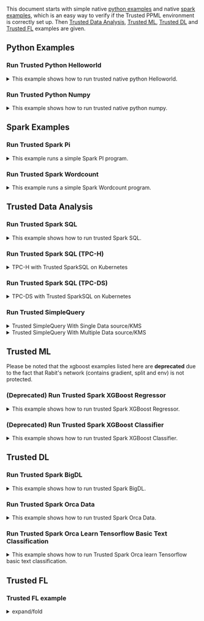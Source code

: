 This document starts with simple native [python examples](#python-examples) and native [spark examples](#spark-examples), which is an easy way to verify if the Trusted PPML environment is correctly set up. Then [Trusted Data Analysis](#trusted-data-analysis), [Trusted ML](#trusted-ml), [Trusted DL](#trusted-dl) and [Trusted FL](#trusted-fl) examples are given.

## Python Examples
### Run Trusted Python Helloworld
<details><summary>This example shows how to run trusted native python Helloworld.</summary>


Run the script to run trusted Python Helloworld:

```bash
bash work/start-scripts/start-python-helloworld-sgx.sh
```

Open another terminal and check the log:

```bash
sudo docker exec -it spark-local cat /ppml/trusted-big-data-ml/test-helloworld-sgx.log | egrep "Hello World"
```

The result should look something like this:

> Hello World
> </details>

### Run Trusted Python Numpy
<details><summary>This example shows how to run trusted native python numpy.</summary>


Run the script to run trusted Python Numpy:

```bash
bash work/start-scripts/start-python-numpy-sgx.sh
```

Open another terminal and check the log:

```bash
sudo docker exec -it spark-local cat /ppml/trusted-big-data-ml/test-numpy-sgx.log | egrep "numpy.dot"
```

The result should look something like this:

>  numpy.dot: 0.034211914986371994 sec
>  </details>

## Spark Examples
### Run Trusted Spark Pi
<details><summary>This example runs a simple Spark PI program.</summary>


Run the script to run trusted Spark Pi:

```bash
bash work/start-scripts/start-spark-local-pi-sgx.sh
```

Open another terminal and check the log:

```bash
sudo docker exec -it spark-local cat /ppml/trusted-big-data-ml/test-pi-sgx.log | egrep "roughly"
```

The result should look something like this:

> Pi is roughly 3.146760
#### mode * 4
</details>


### Run Trusted Spark Wordcount
<details><summary>This example runs a simple Spark Wordcount program.</summary>


Run the script to run trusted Spark Wordcount:

```bash
bash work/start-scripts/start-spark-local-wordcount-sgx.sh
```

Open another terminal and check the log:

```bash
sudo docker exec -it spark-local cat /ppml/trusted-big-data-ml/test-wordcount-sgx.log | egrep "print"
```

The result should look something like this:

> print("Hello: 1
>
> print(sys.path);: 1
#### spark local & k8s
</details>

## Trusted Data Analysis
### Run Trusted Spark SQL
<details><summary>This example shows how to run trusted Spark SQL.</summary>


First, make sure that the paths of resource in `/ppml/trusted-big-data-ml/work/spark-2.4.6/examples/src/main/python/sql/basic.py` are the same as the paths of `people.json`  and `people.txt`.

Run the script to run trusted Spark SQL:

```bash
bash work/start-scripts/start-spark-local-sql-sgx.sh
```

Open another terminal and check the log:

```bash
sudo docker exec -it spark-local cat /ppml/trusted-big-data-ml/test-sql-basic-sgx.log | egrep "Justin"
```

The result should look something like this:

>| 19| Justin|
>
>| Justin|
>
>| Justin| 20|
>
>| 19| Justin|
>
>| 19| Justin|
>
>| 19| Justin|
>
>Name: Justin
>
>| Justin|
></details>

### Run Trusted Spark SQL (TPC-H)
<details><summary>TPC-H with Trusted SparkSQL on Kubernetes</summary>
https://bigdl.readthedocs.io/en/latest/doc/PPML/QuickStart/tpc-h_with_sparksql_on_k8s.html
</details>


### Run Trusted Spark SQL (TPC-DS)
<details><summary>TPC-DS with Trusted SparkSQL on Kubernetes</summary>
https://bigdl.readthedocs.io/en/latest/doc/PPML/QuickStart/tpc-ds_with_sparksql_on_k8s.html
</details>


### Run Trusted SimpleQuery
<details><summary>Trusted SimpleQuery With Single Data source/KMS</summary>

spark native mode
<p align="left">
  <img src="https://user-images.githubusercontent.com/61072813/174703141-63209559-05e1-4c4d-b096-6b862a9bed8a.png" alt="data lifecycle" width='250px' />
</p>

```
bash bigdl-ppml-submit.sh \
        --sgx-enabled false \
        --master local[2] \
        --driver-memory 32g \
        --driver-cores 8 \
        --executor-memory 32g \
        --executor-cores 8 \
        --num-executors 2 \
        --name simplequery \
        --verbose \
        --class com.intel.analytics.bigdl.ppml.examples.SimpleQuerySparkExample \
        --jars local://$SPARK_HOME/examples/jars/scopt_2.12-3.7.1.jar,local://$BIGDL_HOME/jars/bigdl-dllib-spark_3.1.2-2.1.0-SNAPSHOT.jar \
        local://$BIGDL_HOME/jars/bigdl-ppml-spark_3.1.2-2.1.0-SNAPSHOT.jar \
        --inputPath /ppml/trusted-big-data-ml/work/data/ppml_e2e_demo/input_data/ \
        --outputPath /ppml/trusted-big-data-ml/work/data/ppml_e2e_demo/input_data/people.csv.encrypted.decrypted1 \
        --inputPartitionNum 8 \
        --outputPartitionNum 8 \
        --inputEncryptModeValue AES/CBC/PKCS5Padding \
        --outputEncryptModeValue AES/CBC/PKCS5Padding \
        --primaryKeyPath /ppml/trusted-big-data-ml/work/data/ppml_e2e_demo/key/ehsm_encrypted_primary_key \
        --dataKeyPath /ppml/trusted-big-data-ml/work/data/ppml_e2e_demo/key/ehsm_encrypted_data_key \
        --kmsType EHSMKeyManagementService \
        --kmsServerIP kms_server_ip \
        --kmsServerPort kms_server_port \
        --ehsmAPPID appid \
        --ehsmAPIKEY apikey
```

spark native mode, sgx enabled
<p align="left">
  <img src="https://user-images.githubusercontent.com/61072813/174703165-2afc280d-6a3d-431d-9856-dd5b3659214a.png" alt="data lifecycle" width='250px' />
</p>

```
bash bigdl-ppml-submit.sh \
        --master local[2] \
        --sgx-enabled true \
        --sgx-driver-jvm-memory 12g \
        --sgx-executor-jvm-memory 12g \
        --driver-memory 32g \
        --driver-cores 8 \
        --executor-memory 32g \
        --executor-cores 8 \
        --num-executors 2 \
        --name simplequery \
        --verbose \
        --class com.intel.analytics.bigdl.ppml.examples.SimpleQuerySparkExample \
        --jars local://$SPARK_HOME/examples/jars/scopt_2.12-3.7.1.jar,local://$BIGDL_HOME/jars/bigdl-dllib-spark_3.1.2-2.1.0-SNAPSHOT.jar \
        local://$BIGDL_HOME/jars/bigdl-ppml-spark_3.1.2-2.1.0-SNAPSHOT.jar \
        --inputPath /ppml/trusted-big-data-ml/work/data/ppml_e2e_demo/input_data/ \
        --outputPath /ppml/trusted-big-data-ml/work/data/ppml_e2e_demo/input_data/people.csv.encrypted.decrypted1 \
        --inputPartitionNum 8 \
        --outputPartitionNum 8 \
        --inputEncryptModeValue AES/CBC/PKCS5Padding \
        --outputEncryptModeValue AES/CBC/PKCS5Padding \
        --primaryKeyPath /ppml/trusted-big-data-ml/work/data/ppml_e2e_demo/key/ehsm_encrypted_primary_key \
        --dataKeyPath /ppml/trusted-big-data-ml/work/data/ppml_e2e_demo/key/ehsm_encrypted_data_key \
        --kmsType EHSMKeyManagementService \
        --kmsServerIP kms_server_ip \
        --kmsServerPort kms_server_port \
        --ehsmAPPID appid \
        --ehsmAPIKEY apikey
```

k8s client mode, sgx enabled
<p align="left">
  <img src="https://user-images.githubusercontent.com/61072813/174703216-70588315-7479-4b6c-9133-095104efc07d.png" alt="data lifecycle" width='500px' />
</p>

```
bash bigdl-ppml-submit.sh \
        --master $RUNTIME_SPARK_MASTER \
        --deploy-mode client \
        --sgx-enabled true \
        --sgx-driver-jvm-memory 12g \
        --sgx-executor-jvm-memory 12g \
        --driver-memory 32g \
        --driver-cores 4 \
        --executor-memory 32g \
        --executor-cores 4 \
        --conf spark.kubernetes.container.image=$RUNTIME_K8S_SPARK_IMAGE \
        --num-executors 2 \
        --conf spark.cores.max=8 \
        --name simplequery \
        --verbose \
        --class com.intel.analytics.bigdl.ppml.examples.SimpleQuerySparkExample \
        --jars local://$SPARK_HOME/examples/jars/scopt_2.12-3.7.1.jar,local://$BIGDL_HOME/jars/bigdl-dllib-spark_3.1.2-2.1.0-SNAPSHOT.jar \
        local://$BIGDL_HOME/jars/bigdl-ppml-spark_3.1.2-2.1.0-SNAPSHOT.jar \
        --inputPath /ppml/trusted-big-data-ml/work/data/ppml_e2e_demo/input_data/ \
        --outputPath /ppml/trusted-big-data-ml/work/data/ppml_e2e_demo/input_data/people.csv.encrypted.decrypted1 \
        --inputPartitionNum 8 \
        --outputPartitionNum 8 \
        --inputEncryptModeValue AES/CBC/PKCS5Padding \
        --outputEncryptModeValue AES/CBC/PKCS5Padding \
        --primaryKeyPath /ppml/trusted-big-data-ml/work/data/ppml_e2e_demo/key/ehsm_encrypted_primary_key \
        --dataKeyPath /ppml/trusted-big-data-ml/work/data/ppml_e2e_demo/key/ehsm_encrypted_data_key \
        --kmsType EHSMKeyManagementService \
        --kmsServerIP kms_server_ip \
        --kmsServerPort kms_server_port \
        --ehsmAPPID appid \
        --ehsmAPIKEY apikey
```

k8s cluster mode, sgx enabled
<p align="left">
  <img src="https://user-images.githubusercontent.com/61072813/174703234-e45b8fe5-9c61-4d17-93ef-6b0c961a2f95.png" alt="data lifecycle" width='500px' />
</p>

```
bash bigdl-ppml-submit.sh \
        --master $RUNTIME_SPARK_MASTER \
        --deploy-mode cluster \
        --sgx-enabled true \
        --sgx-driver-jvm-memory 12g \
        --sgx-executor-jvm-memory 12g \
        --driver-memory 32g \
        --driver-cores 4 \
        --executor-memory 32g \
        --executor-cores 4 \
        --conf spark.kubernetes.container.image=$RUNTIME_K8S_SPARK_IMAGE \
        --num-executors 2 \
        --conf spark.cores.max=8 \
        --name simplequery \
        --verbose \
        --class com.intel.analytics.bigdl.ppml.examples.SimpleQuerySparkExample \
        --jars local://$SPARK_HOME/examples/jars/scopt_2.12-3.7.1.jar,local://$BIGDL_HOME/jars/bigdl-dllib-spark_3.1.2-2.1.0-SNAPSHOT.jar \
        local://$BIGDL_HOME/jars/bigdl-ppml-spark_3.1.2-2.1.0-SNAPSHOT.jar \
        --inputPath /ppml/trusted-big-data-ml/work/data/ppml_e2e_demo/input_data/ \
        --outputPath /ppml/trusted-big-data-ml/work/data/ppml_e2e_demo/input_data/people.csv.encrypted.decrypted1 \
        --inputPartitionNum 8 \
        --outputPartitionNum 8 \
        --inputEncryptModeValue AES/CBC/PKCS5Padding \
        --outputEncryptModeValue AES/CBC/PKCS5Padding \
        --primaryKeyPath /ppml/trusted-big-data-ml/work/data/ppml_e2e_demo/key/ehsm_encrypted_primary_key \
        --dataKeyPath /ppml/trusted-big-data-ml/work/data/ppml_e2e_demo/key/ehsm_encrypted_data_key \
        --kmsType EHSMKeyManagementService \
        --kmsServerIP kms_server_ip \
        --kmsServerPort kms_server_port \
        --ehsmAPPID appid \
        --ehsmAPIKEY apikey
```
</details>

<details><summary>Trusted SimpleQuery With Multiple Data source/KMS</summary>


If you have multiple data sources that use different keys, you can also use the `initPPMLContext` method to automatically initialize PPML Context with support for multiple key management services and data sources.   

You just need to specify the configurations of one or more primary keys in a manner similar to the following example.

1. ***Primary key*** is applied to encrypt and decrypt data key, and one primary key can be bound to multiple data keys. In PPMLContext, a primary key can be provided in two ways, a plaintext base64 string or key generated by KMS:

- **spark.bigdl.primaryKey.[PrimaryKeyName].plainText:**  a plaintext base64 key string, which PPMLContext will use to encrypt the data key directly, and this is only for demo purpose and not recommended in production in consider of security.

- **spark.bigdl.primaryKey.[PrimaryKeyName].kms.type:**  type of an existing KMS instance, e.g. `SimpleKeyManagementService`, `EHSMKeyManagementService`, `AzureKeyManagementService` or `BigDLKeyManagementService`. PPMLContext will retrieve a pre-generated primary key that managed by the KMS.

  The `[PrimaryKeyName]` field above can be any name as you like, and in a multi-party computation scenario you can configure multiple primary keys with different names for different parties.

  ​

2. Type-specific parameters for each ***KMS*** instance:

 - For `SimpleKeyManagementService`:

    **spark.bigdl.primaryKey.[PrimaryKeyName].material:**  encrypted primary key path of SimpleKMS.

    **spark.bigdl.primaryKey.[PrimaryKeyName].kms.appId:**  APPID of SimpleKMS.

    **spark.bigdl.primaryKey.[PrimaryKeyName].kms.apiKey:**  APIKEY of SimpleKMS.

 - For `EHSMKeyManagementService`:

    **spark.bigdl.primaryKey.[PrimaryKeyName].material:**  encrypted primary key path of EHSM.

    **spark.bigdl.primaryKey.[PrimaryKeyName].kms.ip:**  EHSM service IP.

    **spark.bigdl.primaryKey.[PrimaryKeyName].kms.port:**  EHSM port number.

    **spark.bigdl.primaryKey.[PrimaryKeyName].kms.appId:**  EHSM APPID.

    **spark.bigdl.primaryKey.[PrimaryKeyName].kms.apiKey:**  EHSM APIKEY.

 - For `AzureKeyManagementService`:

    **spark.bigdl.primaryKey.[PrimaryKeyName].material:**  encrypted primary key path of Azure KMS.

    **spark.bigdl.primaryKey.[PrimaryKeyName].kms.vault:** Azure KMS KeyVault.

    **spark.bigdl.primaryKey.[PrimaryKeyName].kms.clientId:** Azure KMS clientId.

 - For `BigDLKeyManagementService`:

    **spark.bigdl.primaryKey.[PrimaryKeyName].material:**  primary key name of BigDL KMS.

    **spark.bigdl.primaryKey.[PrimaryKeyName].kms.ip:**  BigDL KMS service IP.

    **spark.bigdl.primaryKey.[PrimaryKeyName].kms.port:**  BigDL KMS port number.

    **spark.bigdl.primaryKey.[PrimaryKeyName].kms.user:**  BigDL KMS user name.

    **spark.bigdl.primaryKey.[PrimaryKeyName].kms.token:**  BigDL KMS user token.

    ​

    You can specify multi-KMS configurations through `--conf` parameter at **bigdl-ppml-submit** CLI, or `ppmlArgs` at **initPPMLContext** in application codes:



- **bigdl-ppml-submit**:

  ```bash
  bash bigdl-ppml-submit.sh \
  ...
  --conf spark.bigdl.primaryKey.AmyPK.kms.type=SimpleKeyManagementService \
  --conf spark.bigdl.primaryKey.AmyPK.kms.appId=${SimpleAPPID} \
  --conf spark.bigdl.primaryKey.AmyPK.kms.apiKey=${SimpleAPIKEY} \
  --conf spark.bigdl.primaryKey.AmyPK.material=${AmyEncryptedPrimaryKeyPath}, \
  --conf spark.bigdl.primaryKey.BobPK.kms.type=EHSMKeyManagementService \
  --conf spark.bigdl.primaryKey.BobPK.kms.ip=${EHSMIP} \
  --conf spark.bigdl.primaryKey.BobPK.kms.port=${EHSMPORT} \
  --conf spark.bigdl.primaryKey.BobPK.kms.appId=${EHSMAPPID} \
  --conf spark.bigdl.primaryKey.BobPK.kms.apiKey=${EHSMAPIKEY} \
  --conf spark.bigdl.primaryKey.BobPK.material=${BobEncryptedPrimaryKeyPath}
  ...
  ```

- **initPPMLContext**:

  ```scala
  import com.intel.analytics.bigdl.ppml.PPMLContext
     
  val ppmlArgs: Map[String, String] = Map(
    "spark.bigdl.primaryKey.AmyPK.kms.type" -> "SimpleKeyManagementService",
    "spark.bigdl.primaryKey.AmyPK.kms.appId" -> simpleAPPID,
    "spark.bigdl.primaryKey.AmyPK.kms.apiKey" -> simpleAPIKEY,
    "spark.bigdl.primaryKey.AmyPK.material" -> AmyEncryptedPrimaryKeyPath,
    "spark.bigdl.primaryKey.BobPK.kms.type" -> "EHSMKeyManagementService",
    "spark.bigdl.primaryKey.BobPK.kms.ip" -> ehsmIP,
    "spark.bigdl.primaryKey.BobPK.kms.port" -> ehsmPort,
    "spark.bigdl.primaryKey.BobPK.kms.appId" -> ehsmAPPID,
    "spark.bigdl.primaryKey.BobPK.kms.apiKey" -> ehsmAPIKEY,
    "spark.bigdl.primaryKey.BobPK.material" -> BobEncryptedPrimaryKeyPath
  )
     
  val sc = PPMLContext.initPPMLContext("MyApp", ppmlArgs)
  ```



3. PPMLContext provides ***spark-style dataframe-read/write APIs***, and users can use write to save data frames in ciphertext and load plaintext ones into memory by read API. This can be operated with parameters below:

 - **primaryKey:** name of the primary key applied to crypto codec on a dataframe. Names are specified in section 2 above.
 - **encryptMode:** the status of input file for read API or output mode for write API. `plain_text` for plaintext input files or save without encryption, `AES/CBC/PKCS5Padding` for csv, json and textFile, and `AES_GCM_CTR_V1` or `AES_GCM_V1`for parquet.
 - **path:** the file system path of the dataframe read from or write to.

 <details open>
    <summary>scala</summary>

```scala
import com.intel.analytics.bigdl.ppml.crypto.AES_CBC_PKCS5PADDING

// save df in ciphertext
sc.write(dataFrame = df, cryptoMode = AES_CBC_PKCS5PADDING, primaryKeyName = "AmyPK")
  .csv(path = "./encrypted_amy_data_file")

// load and decrypt encrypted file
val decryptedDF = sc.read(cryptoMode = AES_CBC_PKCS5PADDING, primaryKeyName = "AmyPK")
                    .csv(path = "./encrypted_amy_data_file")

```
  </details>

  <details>
    <summary>python</summary>

```python
from bigdl.ppml.ppml_context import *

ppml_args =  {
    "spark.bigdl.primaryKey.AmyPK.kms.type": "SimpleKeyManagementService",
    "spark.bigdl.primaryKey.AmyPK.kms.appId": simple_app_id,
    "spark.bigdl.primaryKey.AmyPK.kms.apiKey": simple_api_key,
    "spark.bigdl.primaryKey.AmyPK.material": amy_encrypted_primary_key_path,
    "spark.bigdl.primaryKey.BobPK.kms.type": "EHSMKeyManagementService",
    "spark.bigdl.primaryKey.BobPK.kms.ip": ehsm_ip,
    "spark.bigdl.primaryKey.BobPK.kms.port": ehsm_port,
    "spark.bigdl.primaryKey.BobPK.kms.appId": ehsm_app_id,
    "spark.bigdl.primaryKey.BobPK.kms.apiKey": ehsm_api_key,
    "spark.bigdl.primaryKey.BobPK.material": bob_encrypted_primary_key_path
}

sc = PPMLContext("MyApp", None, ppml_args)
```

```python
# save df in ciphertext
sc.write(dataframe = df, crypto_mode = AES_CBC_PKCS5PADDING,
         primary_key_name = "AmyPK")
  .csv(path = "./encrypted_amy_data_file")

# load and decrypt encrypted file
decrypted_df = sc.read(crypto_mode = AES_CBC_PKCS5PADDING, primary_key_name = "AmyPK")
                 .csv(path = "./encrypted_amy_data_file")
```
  </details>

4. ***Run end-to-end multi-party example***

   First, following [here](https://github.com/intel-analytics/BigDL/tree/main/ppml#step-2-encrypt-and-upload-data) to encrypt input data of each party in their own safe client container and upload to k8s. ***Note*** that `AmyPK` should be a plaintext primary key and `BobPK` should be one from EHSM KMS. If you do not have a k8s cluster, you are allowed to run in spark local mode.

   ​

![MultiKMS1](https://user-images.githubusercontent.com/108786898/210043386-34ec9aba-ed13-4c2e-95e8-3f91ea076647.png)

- Local mode:


```bash 
export amyPKPlaintext=amyPK_plaintext_base64_string
export bobEncryptedPrimaryKeyPath=path_to_bob_encrypted_primary_key_file
export bobEhsmIP=bob_ehsm_ip
export bobEhsmPort=bob_ehsm_port
export bobEhsmAppId=bob_ehsm_appid
export bobEhsmApiKey=bob_ehsm_apikey
export amyEncryptedDataFilePath=encrypted_amy_input_data_file_like_file://xxx_or_hdfs://xxx
export bobEncryptedDataFilePath=encrypted_bob_input_data_file_like_file://xxx_or_hdfs://xxx
export bobEncryptedPrimaryKeyPath=bob_encrypted_primary_key_path_which_is_got_from_ehsm

bash bigdl-ppml-submit.sh \
    --master local[2] \
    --sgx-enabled false \
    --driver-memory 32g \
    --driver-cores 4 \
    --executor-memory 32g \
    --executor-cores 4 \
    --num-executors 2 \
    --conf spark.cores.max=8 \
    --verbose \
    --class com.intel.analytics.bigdl.ppml.examples.MultiPartySparkQueryExample \
    --conf spark.network.timeout=10000000 \
    --conf spark.executor.heartbeatInterval=10000000 \
    --conf spark.bigdl.primaryKey.AmyPK.plainText=${amyPKPlaintext} \
    --conf spark.bigdl.primaryKey.BobPK.kms.type=EHSMKeyManagementService \
    --conf spark.bigdl.primaryKey.BobPK.kms.ip=${bobEhsmIP} \
    --conf spark.bigdl.primaryKey.BobPK.kms.port=${bobEhsmPort} \
    --conf spark.bigdl.primaryKey.BobPK.kms.appId=${bobEhsmAppId} \
    --conf spark.bigdl.primaryKey.BobPK.kms.apiKey=${bobEhsmApiKey} \
    --conf spark.bigdl.primaryKey.BobPK.material=${bobEncryptedPrimaryKeyPath} \
    --jars  /ppml/trusted-big-data-ml/bigdl-ppml-spark_${SPARK_VERSION}-${BIGDL_VERSION}-jar-with-dependencies.jar,local:///ppml/trusted-big-data-ml/bigdl-ppml-spark_${SPARK_VERSION}-${BIGDL_VERSION}-jar-with-dependencies.jar \
    /ppml/trusted-big-data-ml/bigdl-ppml-spark_${SPARK_VERSION}-${BIGDL_VERSION}-jar-with-dependencies.jar \
    ${amyEncryptedDataFilePath} ${bobEncryptedDataFilePath}  
```

- K8S cluster mode:

```bash
export amyPKPlaintext=amyPK_plaintext_base64_string
export bobEncryptedPrimaryKeyPath=path_to_bob_encrypted_primary_key_file
export bobEhsmIP=bob_ehsm_ip
export bobEhsmPort=bob_ehsm_port
export bobEhsmAppId=bob_ehsm_appid
export bobEhsmApiKey=bob_ehsm_apikey
export amyEncryptedDataFilePath=encrypted_amy_input_data_file_like_file://xxx_or_hdfs://xxx
export bobEncryptedDataFilePath=encrypted_bob_input_data_file_like_file://xxx_or_hdfs://xxx
export bobEncryptedPrimaryKeyPath=bob_encrypted_primary_key_path_which_is_got_from_ehsm

bash bigdl-ppml-submit.sh \
    --master $RUNTIME_SPARK_MASTER \
    --deploy-mode cluster \
    --sgx-enabled true \
    --sgx-driver-jvm-memory 20g \
    --driver-memory 10g \
    --driver-cores 4 \
    --sgx-executor-jvm-memory 15g \
    --executor-memory 10g \
    --executor-cores 4 \
    --num-executors 2 \
    --conf spark.cores.max=8 \
    --conf spark.network.timeout=10000000 \
    --conf spark.executor.heartbeatInterval=10000000 \
    --conf spark.kubernetes.container.image=$RUNTIME_K8S_SPARK_IMAGE \
    --conf spark.kubernetes.node.selector.icx-1=true \
    --conf spark.bigdl.primaryKey.AmyPK.plainText=${amyPKPlaintext} \
    --conf spark.bigdl.primaryKey.BobPK.kms.type=EHSMKeyManagementService \
    --conf spark.bigdl.primaryKey.BobPK.kms.ip=${bobEhsmIP} \
    --conf spark.bigdl.primaryKey.BobPK.kms.port=${bobEhsmPort} \
    --conf spark.bigdl.primaryKey.BobPK.kms.appId=${bobEhsmAppId} \
    --conf spark.bigdl.primaryKey.BobPK.kms.apiKey=${bobEhsmApiKey} \
    --conf spark.bigdl.primaryKey.BobPK.material=${bobEncryptedPrimaryKeyPath} \
    --verbose \
    --class com.intel.analytics.bigdl.ppml.examples.MultiPartySparkQueryExample \
    --jars  /ppml/trusted-big-data-ml/bigdl-ppml-spark_${SPARK_VERSION}-${BIGDL_VERSION}-jar-with-dependencies.jar,local:///ppml/trusted-big-data-ml/bigdl-ppml-spark_${SPARK_VERSION}-${BIGDL_VERSION}-jar-with-dependencies.jar \
    ${amyEncryptedDataFilePath} ${bobEncryptedDataFilePath}
```
</details>



## Trusted ML 

Please be noted that the xgboost examples listed here are **deprecated** due to the fact that Rabit's network (contains gradient, split and env) is not protected.

### (Deprecated) Run Trusted Spark XGBoost Regressor
<details><summary>This example shows how to run trusted Spark XGBoost Regressor.</summary>


First, make sure that `Boston_Housing.csv` is under `work/data` directory or the same path in the `start-spark-local-xgboost-regressor-sgx.sh`.

Run the script to run trusted Spark XGBoost Regressor and it would take some time to show the final results:

```bash
bash work/start-scripts/start-spark-local-xgboost-regressor-sgx.sh
```

Open another terminal and check the log:

```bash
sudo docker exec -it spark-local cat /ppml/trusted-big-data-ml/test-bigdl-xgboost-regressor-sgx.log | egrep "prediction" -A19
```

The result should look something like this:

> | features|label| prediction|
>
> +--------------------+-----+------------------+
>
> |[41.5292,0.0,18.1...| 8.5| 8.51994514465332|
>
> |[67.9208,0.0,18.1...| 5.0| 5.720333099365234|
>
> |[20.7162,0.0,18.1...| 11.9|10.601168632507324|
>
> |[11.9511,0.0,18.1...| 27.9| 26.19390106201172|
>
> |[7.40389,0.0,18.1...| 17.2|16.112293243408203|
>
> |[14.4383,0.0,18.1...| 27.5|25.952226638793945|
>
> |[51.1358,0.0,18.1...| 15.0| 14.67484188079834|
>
> |[14.0507,0.0,18.1...| 17.2|16.112293243408203|
>
> |[18.811,0.0,18.1,...| 17.9| 17.42863655090332|
>
> |[28.6558,0.0,18.1...| 16.3| 16.0191593170166|
>
> |[45.7461,0.0,18.1...| 7.0| 5.300708770751953|
>
> |[18.0846,0.0,18.1...| 7.2| 6.346951007843018|
>
> |[10.8342,0.0,18.1...| 7.5| 6.571983814239502|
>
> |[25.9406,0.0,18.1...| 10.4|10.235769271850586|
>
> |[73.5341,0.0,18.1...| 8.8| 8.460335731506348|
>
> |[11.8123,0.0,18.1...| 8.4| 9.193297386169434|
>
> |[11.0874,0.0,18.1...| 16.7|16.174896240234375|
>
> |[7.02259,0.0,18.1...| 14.2| 13.38729190826416|
> </details>

### (Deprecated) Run Trusted Spark XGBoost Classifier
<details><summary>This example shows how to run trusted Spark XGBoost Classifier.</summary>


Before running the example, download the sample dataset from [pima-indians-diabetes](https://raw.githubusercontent.com/jbrownlee/Datasets/master/pima-indians-diabetes.data.csv) dataset. After downloading the dataset, make sure that `pima-indians-diabetes.data.csv` is under `work/data` directory or the same path in the `start-spark-local-xgboost-classifier-sgx.sh`. Replace `path_of_pima_indians_diabetes_csv` with your path of `pima-indians-diabetes.data.csv`.

Run the script to run trusted Spark XGBoost Classifier and it would take some time to show the final results:

```bash
bash start-spark-local-xgboost-classifier-sgx.sh
```

Open another terminal and check the log:

```bash
sudo docker exec -it spark-local cat /ppml/trusted-big-data-ml/test-xgboost-classifier-sgx.log | egrep "prediction" -A7
```

The result should look something like this:

> | f1|  f2| f3| f4|  f5| f6|  f7| f8|label|    rawPrediction|     probability|prediction|
>
> +----+-----+----+----+-----+----+-----+----+-----+--------------------+--------------------+----------+
>
> |11.0|138.0|74.0|26.0|144.0|36.1|0.557|50.0| 1.0|[-0.8209581375122...|[0.17904186248779...|    1.0|
>
> | 3.0|106.0|72.0| 0.0| 0.0|25.8|0.207|27.0| 0.0|[-0.0427864193916...|[0.95721358060836...|    0.0|
>
> | 6.0|117.0|96.0| 0.0| 0.0|28.7|0.157|30.0| 0.0|[-0.2336160838603...|[0.76638391613960...|    0.0|
>
> | 2.0| 68.0|62.0|13.0| 15.0|20.1|0.257|23.0| 0.0|[-0.0315906107425...|[0.96840938925743...|    0.0|
>
> | 9.0|112.0|82.0|24.0| 0.0|28.2|1.282|50.0| 1.0|[-0.7087597250938...|[0.29124027490615...|    1.0|
>
> | 0.0|119.0| 0.0| 0.0| 0.0|32.4|0.141|24.0| 1.0|[-0.4473398327827...|[0.55266016721725...|    0.0|
> </details>

## Trusted DL
### Run Trusted Spark BigDL
<details><summary>This example shows how to run trusted Spark BigDL.</summary>


Run the script to run trusted Spark BigDL and it would take some time to show the final results:

```bash
bash work/start-scripts/start-spark-local-bigdl-sgx.sh
```

Open another terminal and check the log:

```bash
sudo docker exec -it spark-local cat /ppml/trusted-big-data-ml/test-bigdl-lenet-sgx.log | egrep "Accuracy"
```

The result should look something like this:

> creating: createTop1Accuracy
>
> 2021-06-18 01:39:45 INFO DistriOptimizer$:180 - [Epoch 1 60032/60000][Iteration 469][Wall Clock 457.926565s] Top1Accuracy is Accuracy(correct: 9488, count: 10000, accuracy: 0.9488)
>
> 2021-06-18 01:46:20 INFO DistriOptimizer$:180 - [Epoch 2 60032/60000][Iteration 938][Wall Clock 845.747782s] Top1Accuracy is Accuracy(correct: 9696, count: 10000, accuracy: 0.9696)
> </details>

### Run Trusted Spark Orca Data
<details><summary>This example shows how to run trusted Spark Orca Data.</summary>


Before running the example, download the NYC Taxi dataset in Numenta Anomaly Benchmark from [here](https://raw.githubusercontent.com/numenta/NAB/master/data/realKnownCause/nyc_taxi.csv) for demo. After downloading the dataset, make sure that `nyc_taxi.csv` is under `work/data` directory or the same path in the `start-spark-local-orca-data-sgx.sh`. Replace  `path_of_nyc_taxi_csv` with your path of `nyc_taxi.csv` in the script.

Run the script to run trusted Spark Orca Data and it would take some time to show the final results:

```bash
bash start-spark-local-orca-data-sgx.sh
```

Open another terminal and check the log:

```bash
sudo docker exec -it spark-local cat /ppml/trusted-big-data-ml/test-orca-data-sgx.log | egrep -a "INFO data|Stopping" -A10
```

The result should contain the content look like this:

>INFO data collected: [        timestamp value
>
>0   2014-07-01 00:00:00 10844
>
>1   2014-07-01 00:30:00  8127
>
>2   2014-07-01 01:00:00  6210
>
>3   2014-07-01 01:30:00  4656
>
>4   2014-07-01 02:00:00  3820
>
>...          ...  ...
>
>10315 2015-01-31 21:30:00 24670
>
>10316 2015-01-31 22:00:00 25721
>
>10317 2015-01-31 22:30:00 27309
>
>10318 2015-01-31 23:00:00 26591
>
>\--
>
>INFO data2 collected: [        timestamp value      datetime hours awake
>
>0  2014-07-01 00:00:00 10844 2014-07-01 00:00:00   0   1
>
>1  2014-07-01 00:30:00  8127 2014-07-01 00:30:00   0   1
>
>2  2014-07-01 03:00:00  2369 2014-07-01 03:00:00   3   0
>
>3  2014-07-01 04:30:00  2158 2014-07-01 04:30:00   4   0
>
>4  2014-07-01 05:00:00  2515 2014-07-01 05:00:00   5   0
>
>...         ...  ...         ...  ...  ...
>
>5215 2015-01-31 17:30:00 23595 2015-01-31 17:30:00   17   1
>
>5216 2015-01-31 18:30:00 27286 2015-01-31 18:30:00   18   1
>
>5217 2015-01-31 19:00:00 28804 2015-01-31 19:00:00   19   1
>
>5218 2015-01-31 19:30:00 27773 2015-01-31 19:30:00   19   1
>
>\--
>
>Stopping orca context
></details>

### Run Trusted Spark Orca Learn Tensorflow Basic Text Classification
<details><summary>This example shows how to run Trusted Spark Orca learn Tensorflow basic text classification.</summary>


Run the script to run Trusted Spark Orca learn Tensorflow basic text classification and it would take some time to show the final results. To run this example in standalone mode, replace `-e SGX_MEM_SIZE=32G \` with `-e SGX_MEM_SIZE=64G \` in `start-distributed-spark-driver.sh`

```bash
bash start-spark-local-orca-tf-text.sh
```

Open another terminal and check the log:

```bash
sudo docker exec -it spark-local cat test-orca-tf-text.log | egrep "results"
```

The result should be similar to:

>INFO results: {'loss': 0.6932533979415894, 'acc Top1Accuracy': 0.7544000148773193}
></details>

## Trusted FL
### Trusted FL example
<details><summary>expand/fold</summary>
content
</details>


